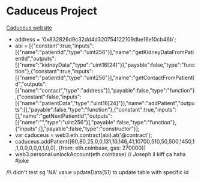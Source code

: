 # Caduceus Project

[Caduceus website](http://caduceus-prototype.me/)

* address = '0x832826d9c32dd4d320754122109dbe16e10cb46b';
* abi = [{"constant":true,"inputs":[{"name":"patientId","type":"uint256"}],"name":"getKidneyDataFromPatientId","outputs":[{"name":"kidneyData","type":"uint16[24]"}],"payable":false,"type":"function"},{"constant":true,"inputs":[{"name":"patientId","type":"uint256"}],"name":"getContactFromPatientId","outputs":[{"name":"contact","type":"address"}],"payable":false,"type":"function"},{"constant":false,"inputs":[{"name":"patientData","type":"uint16[24]"}],"name":"addPatient","outputs":[],"payable":false,"type":"function"},{"constant":true,"inputs":[],"name":"getNextPatientId","outputs":[{"name":"","type":"uint256"}],"payable":false,"type":"function"},{"inputs":[],"payable":false,"type":"constructor"}];
* var caduceus = web3.eth.contract(abi).at('@contract');
* caduceus.addPatient([60,80,25,0,0,131,10,146,41,10700,510,50,500,1450,1,1,0,0,0,0,0,1,0,0], {from: eth.coinbase, gas: 270000})
* web3.personal.unlockAccount(eth.coinbase) // Joseph il kiff ça haha #joke

/!\ didn't test sg 'NA' value
updateData(51) to update table with specific id
